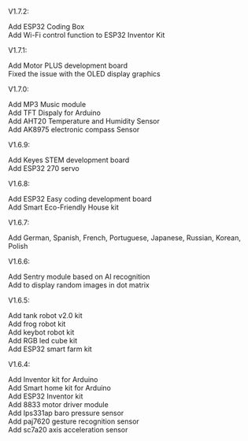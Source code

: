 V1.7.2:

Add ESP32 Coding Box<br>
Add Wi-Fi control function to ESP32 Inventor Kit 

V1.7.1:

Add Motor PLUS development board<br>
Fixed the issue with the OLED display graphics

V1.7.0:

Add MP3 Music module<br>
Add TFT Dispaly for Arduino<br>
Add AHT20 Temperature and Humidity Sensor <br>
Add AK8975 electronic compass Sensor

V1.6.9:

Add Keyes STEM development board<br>
Add ESP32 270 servo

V1.6.8:

Add ESP32 Easy coding development board<br>
Add Smart Eco-Friendly House kit

V1.6.7:

Add German, Spanish, French, Portuguese, Japanese, Russian, Korean, Polish


V1.6.6:

Add Sentry module based on AI recognition<br>
Add to display random images in dot matrix

V1.6.5:

Add tank robot v2.0 kit<br>
Add frog robot kit<br>
Add keybot robot kit<br>
Add RGB led cube kit<br>
Add ESP32 smart farm kit

V1.6.4:

Add Inventor kit for Arduino<br>
Add Smart home kit for Arduino<br>
Add ESP32 Inventor kit <br>
Add 8833 motor driver module<br>
Add Ips331ap baro pressure sensor<br>
Add paj7620 gesture recognition sensor<br>
Add sc7a20 axis acceleration sensor



